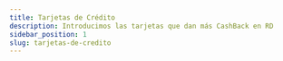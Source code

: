 ```yaml
---
title: Tarjetas de Crédito
description: Introducimos las tarjetas que dan más CashBack en RD
sidebar_position: 1
slug: tarjetas-de-credito
---
```




